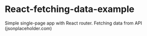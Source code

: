 # React-fetching-data-example
Simple single-page app with React router.
Fetching data from API (jsonplaceholder.com)
